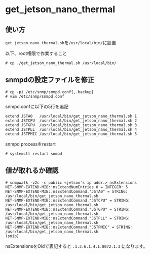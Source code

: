 # get_jetson_nano_thermal

## 使い方
`get_jetson_nano_thermal.sh`を`/usr/local/bin/`に設置

以下、root権限で作業すること
```
# cp ./get_jetson_nano_thermal.sh /usr/local/bin/
```

## snmpdの設定ファイルを修正
```
# cp -pi /etc/snmp/snmpd.conf{,.backup}
# vim /etc/snmp/snmpd.conf
```

snmpd.confに以下の5行を追記
```
extend JSTA0   /usr/local/bin/get_jetson_nano_thermal.sh 1
extend JSTCPU  /usr/local/bin/get_jetson_nano_thermal.sh 2
extend JSTGPU  /usr/local/bin/get_jetson_nano_thermal.sh 3
extend JSTPLL  /usr/local/bin/get_jetson_nano_thermal.sh 4
extend JSTPMIC /usr/local/bin/get_jetson_nano_thermal.sh 5
```

snmpd processをrestart
```
# systemctl restart snmpd
```

## 値が取れるか確認
```
# snmpwalk -v2c -c public <jetson's ip addr.> nsExtensions
NET-SNMP-EXTEND-MIB::nsExtendNumEntries.0 = INTEGER: 5
NET-SNMP-EXTEND-MIB::nsExtendCommand."JSTA0" = STRING: /usr/local/bin/get_jetson_nano_thermal.sh
NET-SNMP-EXTEND-MIB::nsExtendCommand."JSTCPU" = STRING: /usr/local/bin/get_jetson_nano_thermal.sh
NET-SNMP-EXTEND-MIB::nsExtendCommand."JSTGPU" = STRING: /usr/local/bin/get_jetson_nano_thermal.sh
NET-SNMP-EXTEND-MIB::nsExtendCommand."JSTPLL" = STRING: /usr/local/bin/get_jetson_nano_thermal.sh
NET-SNMP-EXTEND-MIB::nsExtendCommand."JSTPMIC" = STRING: /usr/local/bin/get_jetson_nano_thermal.sh
(snip)
```

nsExtensionsをOidで表記すると `.1.3.6.1.4.1.8072.1.3` になります。

